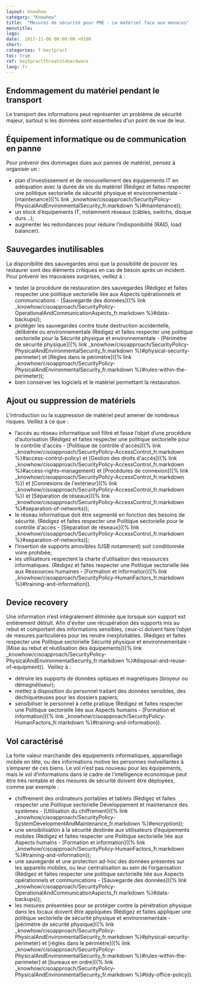 ```yaml
---
layout: knowhow
category: "Knowhow"
title:  "Mesures de sécurité pour PME - Le matériel face aux menaces"
menutitle:
logo:
date:  2017-11-06 00:00:00 +0100
short:
categories: f-bestpract
toc: true
ref: bestpractthreatstohardware
lang: fr
---
```

## Endommagement du matériel pendant le transport

Le transport des informations peut représenter un problème de sécurité majeur, surtout si les données sont essentielles d'un point de vue de leur.

## Équipement informatique ou de communication en panne

Pour prévenir des dommages dues aux pannes de matériel, pensez à organiser un :

* plan d’investissement et de renouvellement des équipements IT en adéquation avec la durée de vie du matériel (Rédigez et faites respecter une politique sectorielle de sécurité physique et environnementale - [maintenance]({% link _knowhow/cisoapproach/SecurityPolicy-PhysicalAndEnvironmentalSecurity_fr.markdown %}#maintenance));
* un stock d’équipements IT, notamment réseaux (câbles, switchs, disque durs…);
* augmenter les redondances pour réduire l’indisponibilité (RAID, load balancer).


## Sauvegardes inutilisables

La disponibilité des sauvegardes ainsi que la possibilité de pouvoir les restaurer sont des éléments critiques en cas de besoin après un incident. Pour prévenir les mauvaises surprises, veillez à :

* tester la procédure de restauration des sauvegardes (Rédigez et faites respecter une politique sectorielle liée aux Aspects opérationnels et communications - [Sauvegarde des données]({% link _knowhow/cisoapproach/SecurityPolicy-OperationalAndCommunicationAspects_fr.markdown %}#data-backups));
* protéger les sauvegardes contre toute destruction accidentelle, délibérée ou environnementale (Rédigez et faites respecter une politique sectorielle pour la Sécurité physique et environnementale - [Périmètre de sécurité physique]({% link _knowhow/cisoapproach/SecurityPolicy-PhysicalAndEnvironmentalSecurity_fr.markdown %}#physical-security-perimeter) et [Règles dans le périmètre]({% link _knowhow/cisoapproach/SecurityPolicy-PhysicalAndEnvironmentalSecurity_fr.markdown %}#rules-within-the-perimeter));
* bien conserver les logiciels et le matériel permettant la restauration.

## Ajout ou suppression de matériels

L'introduction ou la suppression de matériel peut amener de nombreux risques. Veillez à ce que :

* l’accès au réseau informatique soit filtré et fasse l’objet d’une procédure d’autorisation (Rédigez et faites respecter une politique sectorielle pour le contrôle d'accès - [Politique de contrôle d'accès]({% link _knowhow/cisoapproach/SecurityPolicy-AccessControl_fr.markdown %}#access-control-policy) et [Gestion des droits d'accès]({% link _knowhow/cisoapproach/SecurityPolicy-AccessControl_fr.markdown %}#access-rights-management) et [Procédures de connexion]({% link _knowhow/cisoapproach/SecurityPolicy-AccessControl_fr.markdown %}) et [Connexions de l'extérieur]({% link _knowhow/cisoapproach/SecurityPolicy-AccessControl_fr.markdown %}) et [Séparation de réseaux]({% link _knowhow/cisoapproach/SecurityPolicy-AccessControl_fr.markdown %}#separation-of-networks));
* le réseau informatique doit être segmenté en fonction des besoins de sécurité. (Rédigez et faites respecter une Politique sectorielle pour le contrôle d'accès - [Séparation de réseaux]({% link _knowhow/cisoapproach/SecurityPolicy-AccessControl_fr.markdown %}#separation-of-networks));
* l’insertion de supports amovibles (USB notamment) soit conditionnée voire prohibée;
* les utilisateurs respectent la charte d’utilisation des ressources informatiques. (Rédigez et faites respecter une Politique sectorielle liée aux Ressources humaines - [Formation et information]({% link _knowhow/cisoapproach/SecurityPolicy-HumanFactors_fr.markdown %}#training-and-information)).

## Device recovery
Une information n’est intégralement éliminée que lorsque son support est entièrement détruit. Afin d'éviter une récupération des supports mis au rebut et comportant des informations sensibles, ceux-ci doivent faire l’objet de mesures particulières pour les rendre inexploitables. (Rédigez et faites respecter une Politique sectorielle Sécurité physique et environnementale - [Mise au rebut et réutilisation des équipements]({% link _knowhow/cisoapproach/SecurityPolicy-PhysicalAndEnvironmentalSecurity_fr.markdown %}#disposal-and-reuse-of-equipment)).  Veillez à :

* détruire les supports de données optiques et magnétiques (broyeur ou démagnétiseur);
* mettez à disposition du personnel traitant des données sensibles, des déchiqueteuses pour les dossiers papiers;
* sensibiliser le personnel à cette pratique (Rédigez et faites respecter une Politique sectorielle liée aux Aspects humains - [Formation et information]({% link _knowhow/cisoapproach/SecurityPolicy-HumanFactors_fr.markdown %}#training-and-information)).

## Vol caractérisé

La forte valeur marchande des équipements informatiques, appareillage mobile en tête, ou des informations motive les personnes malveillantes à s’emparer de ces biens. Le vol n’est pas nouveau pour les équipements, mais le vol d’informations dans le cadre de l’intelligence économique peut être très rentable et des mesures de sécurité doivent être déployées, comme par exemple :  

* chiffrement des ordinateurs portables et tablets (Rédigez et faites respecter une Politique sectorielle Développement et maintenance des systèmes - [Utilisation du chiffrement]({% link _knowhow/cisoapproach/SecurityPolicy-SystemDevelopmentAndMaintenance_fr.markdown %}#encryption));
* une sensibilisation à la sécurité destinée aux utilisateurs d’équipements mobiles (Rédigez et faites respecter une Politique sectorielle liée aux Aspects humains - [Formation et information]({% link _knowhow/cisoapproach/SecurityPolicy-HumanFactors_fr.markdown %}#training-and-information));
* une sauvegarde et une protection ad-hoc des données présentes sur les appareils mobiles, ou leur centralisation au sein de l’organisation (Rédigez et faites respecter une politique sectorielle liée aux Aspects opérationnels et communications - [Sauvegarde des données]({% link _knowhow/cisoapproach/SecurityPolicy-OperationalAndCommunicationAspects_fr.markdown %}#data-backups));
* les mesures présentées pour se protéger contre la pénétration physique dans les locaux doivent être appliquées (Rédigez et faites appliquer une politique sectorielle de sécurité physique et environnementale - [périmètre de sécurité physique]({% link _knowhow/cisoapproach/SecurityPolicy-PhysicalAndEnvironmentalSecurity_fr.markdown %}#physical-security-perimeter) et [règles dans le périmètre]({% link _knowhow/cisoapproach/SecurityPolicy-PhysicalAndEnvironmentalSecurity_fr.markdown %}#rules-within-the-perimeter) et [bureaux en ordre]({% link _knowhow/cisoapproach/SecurityPolicy-PhysicalAndEnvironmentalSecurity_fr.markdown %}#tidy-office-policy)).
